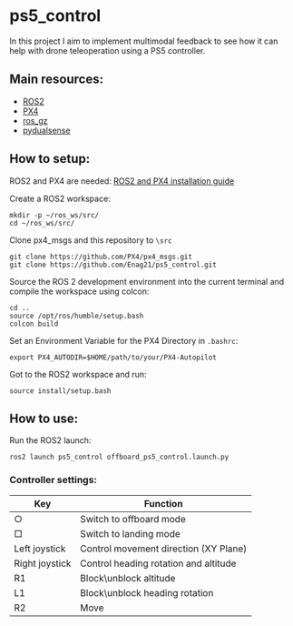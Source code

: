 # ps5_control

In this project I aim to implement multimodal feedback to see how it can help with drone teleoperation using a PS5 controller. 

## Main resources:

- [ROS2](https://docs.ros.org/en/humble/index.html)
- [PX4](https://docs.px4.io/main/en/ros/ros2_comm.html)
- [ros_gz](https://github.com/gazebosim/ros_gz.git)
- [pydualsense](https://github.com/flok/pydualsense)

## How to setup:

ROS2 and PX4 are needed: [ROS2 and PX4 installation guide](https://docs.px4.io/main/en/ros/ros2_comm.html)

Create a ROS2 workspace:

```
mkdir -p ~/ros_ws/src/
cd ~/ros_ws/src/
```
Clone px4_msgs and this repository to `\src` 
```
git clone https://github.com/PX4/px4_msgs.git
git clone https://github.com/Enag21/ps5_control.git
```

Source the ROS 2 development environment into the current terminal and compile the workspace using colcon:

```
cd ..
source /opt/ros/humble/setup.bash
colcon build
```
Set an Environment Variable for the PX4 Directory in `.bashrc`:
```
export PX4_AUTODIR=$HOME/path/to/your/PX4-Autopilot
```
Got to the ROS2 workspace and run:
```
source install/setup.bash
```

## How to use:

Run the ROS2 launch:

```
ros2 launch ps5_control offboard_ps5_control.launch.py
```

### Controller settings:

| Key            | Function                              |
|----------------|---------------------------------------|
| ○              | Switch to offboard mode               |
| □              | Switch to landing mode                |
| Left joystick  | Control movement direction (XY Plane) |
| Right joystick | Control heading rotation and altitude |
| R1             | Block\unblock altitude                |
| L1             | Block\unblock heading rotation        |
| R2             | Move                                  |
